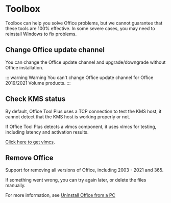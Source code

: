 # Toolbox

Toolbox can help you solve Office problems, but we cannot guarantee that these tools are 100% effective. In some severe cases, you may need to reinstall Windows to fix problems.

## Change Office update channel

You can change the Office update channel and upgrade/downgrade without Office installation.

::: warning Warning
You can't change Office update channel for Office 2019/2021 Volume products.
:::

## Check KMS status

By default, Office Tool Plus uses a TCP connection to test the KMS host, it cannot detect that the KMS host is working properly or not.

If Office Tool Plus detects a vlmcs component, it uses vlmcs for testing, including latency and activation results.

[Click here to get vlmcs](https://download.coolhub.top/Extensions/Components/).

## Remove Office

Support for removing all versions of Office, including 2003 - 2021 and 365.

If something went wrong, you can try again later, or delete the files manually.

For more information, see [Uninstall Office from a PC](https://support.microsoft.com/en-us/office/uninstall-office-from-a-pc-9dd49b83-264a-477a-8fcc-2fdf5dbf61d8)
